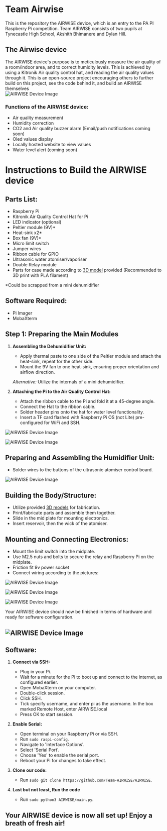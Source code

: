 # Team Airwise

This is the repository the AIRWISE device, which is an entry to the PA PI Raspberry Pi competition.
Team AIRWISE consists of two pupils at Tynecastle High School, Akshith Bhimanere and Dylan Hill.

## The Airwise device
The AIRWISE device's purpose is to meticulously measure the air quality of a room/indoor area, and to correct humidity levels. This is achieved by using a Kitronik Air quality control hat, and reading the air quality values through it. This is an open-source project encouraging others to further build on this project, see the code behind it, and build an AIRWISE themselves   
![AIRWISE Device Image](https://github.com/Team-AIRWISE/AIRWISE/blob/main/images/AIRWISE_logo.jpg)  

### Functions of the AIRWISE device:

- Air quality measurement
- Humidity correction
- CO2 and Air quality buzzer alarm (Email/push notifications coming soon)
- Oled values display
- Locally hosted website to view values
- Water level alert (coming soon)

# Instructions to Build the AIRWISE device

## Parts List:

- Raspberry Pi
- Kitronik Air Quality Control Hat for Pi
- LED indicator (optional)
- Peltier module (9V)*
- Heat-sink x2*
- Box fan (9V)*
- Micro limit switch
- Jumper wires
- Ribbon cable for GPIO
- Ultrasonic water atomiser/vaporiser
- Double Relay module
- Parts for case made according to [3D model](https://www.thingiverse.com/thing:6523761) provided (Recommended to 3D print with PLA filament)

\*Could be scrapped from a mini dehumidifier

## Software Required:

- Pi Imager
- MobaXterm

## Step 1: Preparing the Main Modules

1. **Assembling the Dehumidifier Unit:**
   - Apply thermal paste to one side of the Peltier module and attach the heat-sink, repeat for the other side.
   - Mount the 9V fan to one heat-sink, ensuring proper orientation and airflow direction.

   *Alternative:* Utilize the internals of a mini dehumidifier.

2. **Attaching the Pi to the Air Quality Control Hat:**
   - Attach the ribbon cable to the Pi and fold it at a 45-degree angle.
   - Connect the Hat to the ribbon cable.
   - Solder header pins onto the hat for water level functionality.
   - Insert a TF card flashed with Raspberry Pi OS (not Lite) pre-configured for WiFi and SSH.

![AIRWISE Device Image](https://github.com/Team-AIRWISE/AIRWISE/blob/main/images/ribbon.jpg)

![AIRWISE Device Image](https://github.com/Team-AIRWISE/AIRWISE/blob/main/images/headers.JPG)

## Preparing and Assembling the Humidifier Unit:

- Solder wires to the buttons of the ultrasonic atomiser control board.

![AIRWISE Device Image](https://github.com/Team-AIRWISE/AIRWISE/blob/main/images/atomiser.JPG)

## Building the Body/Structure:

- Utilize provided [3D models](https://www.thingiverse.com/thing:6523761) for fabrication.
- Print/fabricate parts and assemble them together.
- Slide in the mid plate for mounting electronics.
- Insert reservoir, then the wick of the atomiser.

## Mounting and Connecting Electronics:

- Mount the limit switch into the midplate.
- Use M2.5 nuts and bolts to secure the relay and Raspberry Pi on the midplate.
- Friction fit 9v power socket
- Connect wiring according to the pictures:

![AIRWISE Device Image](https://github.com/Team-AIRWISE/AIRWISE/blob/main/images/screw.jpg)

![AIRWISE Device Image](https://github.com/Team-AIRWISE/AIRWISE/blob/main/images/power.jpg)

![AIRWISE Device Image](https://github.com/Team-AIRWISE/AIRWISE/blob/main/images/diagram.png)

Your AIRWISE device should now be finished in terms of hardware and ready for software configuration.

![AIRWISE Device Image](https://github.com/Team-AIRWISE/AIRWISE/blob/main/images/body.jpg)
---
## Software:

1. **Connect via SSH:**
    - Plug in your Pi.
    - Wait for a minute for the Pi to boot up and connect to the internet, as configured earlier.
    - Open MobaXterm on your computer.
    - Double-click session.
    - Click SSH.
    - Tick specify username, and enter pi as the username. In the box marked Remote Host, enter AIRWISE.local
    - Press OK to start session.


2. **Enable Serial:**
    - Open terminal on your Raspberry Pi or via SSH.
    - Run `sudo raspi-config`.
    - Navigate to 'Interface Options'.
    - Select 'Serial Port'.
    - Choose 'Yes' to enable the serial port.
    - Reboot your Pi for changes to take effect.


3. **Clone our code:**  
    - Run `sudo git clone https://github.com/Team-AIRWISE/AIRWISE`.


4. **Last but not least, Run the code**
    - Run `sudo python3 AIRWISE/main.py`.

## Your AIRWISE device is now all set up! Enjoy a breath of fresh air!
